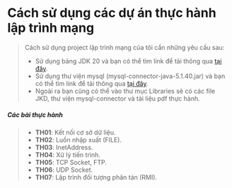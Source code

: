 # Cách sử dụng các dự án thực hành lập trình mạng

> Cách sử dụng project lập trình mạng của tôi cần những yêu cầu sau:
>   * Sử dụng bảng JDK 20 và bạn có thể tìm link để tải thông qua [tại đây](https://www.oracle.com/java/technologies/javase/jdk20-archive-downloads.html).
>   * Sử dụng thư viện mysql (mysql-connector-java-5.1.40.jar) và bạn có thể tìm link để tải thông qua [tại đây](https://mvnrepository.com/artifact/mysql/mysql-connector-java).
>   * Ngoài ra bạn cũng có thể vào thư mục Libraries sẽ có các file JKD, thư viện mysql-connector và tài liệu pdf thực hành.
##### Các bài thực hành
>   * **TH01**: Kết nối cơ sở dữ liệu.
>   * **TH02**: Luồn nhập xuất (FILE).
>   * **TH03**: InetAddress.
>   * **TH04**: Xử lý tiến trình.
>   * **TH05**: TCP Socket, FTP.
>   * **TH06**: UDP Socket.
>   * **TH07**: Lập trình đối tượng phân tán (RMI).